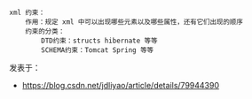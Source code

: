```
xml 约束：
	作用：规定 xml 中可以出现哪些元素以及哪些属性，还有它们出现的顺序
	约束的分类：
		DTD约束：structs hibernate 等等
		SCHEMA约束：Tomcat Spring 等等
```

发表于：

* https://blog.csdn.net/jdliyao/article/details/79944390
